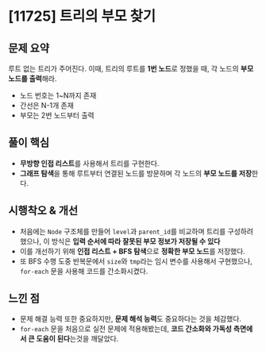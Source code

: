 # [11725] 트리의 부모 찾기

## 문제 요약  
루트 없는 트리가 주어진다. 이때, 트리의 루트를 **1번 노드**로 정했을 때, 각 노드의 **부모 노드를 출력**해라.

- 노드 번호는 1~N까지 존재
- 간선은 N-1개 존재
- 부모는 2번 노드부터 출력

## 풀이 핵심  
- **무방향 인접 리스트**를 사용해서 트리를 구현한다.
- **그래프 탐색**을 통해 루트부터 연결된 노드를 방문하며 각 노드의 **부모 노드를 저장**한다.

## 시행착오 & 개선  
- 처음에는 `Node` 구조체를 만들어 `level`과 `parent_id`를 비교하며 트리를 구성하려 했으나, 이 방식은 **입력 순서에 따라 잘못된 부모 정보가 저장될 수 있다**
- 이를 개선하기 위해 **인접 리스트 + BFS 탐색**으로 **정확한 부모 노드**를 저장했다.
- 또 BFS 수행 도중 반복문에서 `size`와 `tmp`라는 임시 변수를 사용해서 구현했으나, `for-each` 문을 사용해 코드를 간소화시켰다.

## 느낀 점  
- 문제 해결 능력 또한 중요하지만, **문제 해석 능력**도 중요하다는 것을 체감했다.
- `for-each` 문을 처음으로 실전 문제에 적용해봤는데, **코드 간소화와 가독성 측면에서 큰 도움이 된다**는것을 깨달았다.